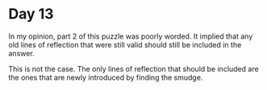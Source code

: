# Day 13

In my opinion, part 2 of this puzzle was poorly worded. It implied that any old lines of reflection that were still valid should still be included in the answer.

This is not the case. The only lines of reflection that should be included are the ones that are newly introduced by finding the smudge.

